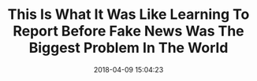 ---
date: 2018-04-09 15:04:23
link:
  source: pocket
  source_url: https://getpocket.com
  text: This Is What It Was Like Learning To Report Before Fake News Was The Biggest
    Problem In The World
  url: https://www.buzzfeed.com/bensmith/ben-smith-the-mistakes-i-made-as-a-young-reporter
slug: this-is-what-it-was-like-learning-to-report-before-fake-news-was-the-biggest-problem-in-the-world
source: pocket
title: This Is What It Was Like Learning To Report Before Fake News Was The Biggest
  Problem In The World
syndicated:
- type: twitter
  url: https://twitter.com/roytang/statuses/983361178025029633/
---